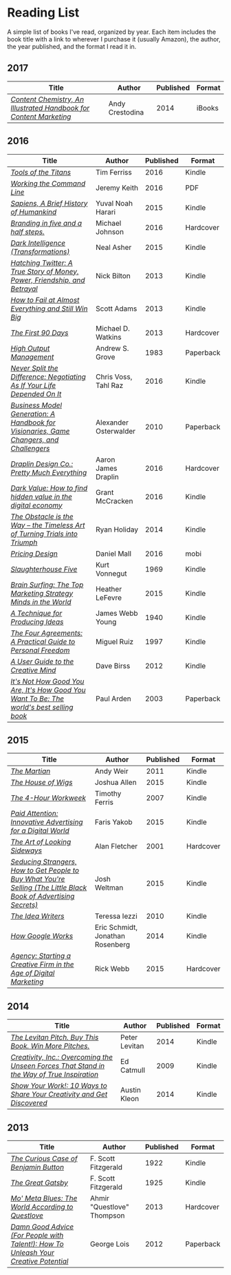 # Reading List

A simple list of books I've read, organized by year. Each item includes the book title with a link to wherever I purchase it (usually Amazon), the author, the year published, and the format I read it in.

## 2017
| Title | Author | Published | Format |
| -------- | ------- | ------- | ------- |
| [*Content Chemistry, An Illustrated Handbook for Content Marketing*](https://itunes.apple.com/us/book/content-chemistry/id929221202?mt=11) | Andy Crestodina | 2014 | iBooks |

## 2016
| Title | Author | Published | Format |
| -------- | ------- | ------- | ------- |
| [*Tools of the Titans*](http://amzn.to/2jCiDZ6) | Tim Ferriss | 2016 | Kindle |
| [*Working the Command Line*](https://abookapart.com/products/working-the-command-line) | Jeremy Keith | 2016 | PDF |
| [*Sapiens, A Brief History of Humankind*](http://amzn.to/2imdvr3) | Yuval Noah Harari | 2015 | Kindle |
| [*Branding in five and a half steps.*](http://amzn.to/2jdydgR) | Michael Johnson | 2016 | Hardcover |
| [*Dark Intelligence (Transformations)*](http://amzn.to/2jdFoWD) | Neal Asher | 2015 | Kindle |
| [*Hatching Twitter: A True Story of Money, Power, Friendship, and Betrayal*](http://amzn.to/2jdAGYV) | Nick Bilton | 2013 | Kindle |
| [*How to Fail at Almost Everything and Still Win Big*](http://amzn.to/2jCgrRr) | Scott Adams | 2013 | Kindle |
| [*The First 90 Days*](http://amzn.to/2ij6Mmv) | Michael D. Watkins | 2013 | Hardcover |
| [*High Output Management*](http://amzn.to/2ij6Mmv) | Andrew S. Grove | 1983 | Paperback |
| [*Never Split the Difference: Negotiating As If Your Life Depended On It*](http://amzn.to/2jCha4R) |  Chris Voss, Tahl Raz | 2016 | Kindle |
| [*Business Model Generation: A Handbook for Visionaries, Game Changers, and Challengers*](http://amzn.to/2jCgIDX) | Alexander Osterwalder | 2010 | Paperback |
| [*Draplin Design Co.: Pretty Much Everything*](http://amzn.to/2impQeD) | Aaron James Draplin | 2016 | Hardcover |
| [*Dark Value: How to find hidden value in the digital economy*](http://amzn.to/2jCfwAv) | Grant McCracken | 2016 | Kindle |
| [*The Obstacle is the Way – the Timeless Art of Turning Trials into Triumph*](http://amzn.to/2jdFDAx) | Ryan Holiday | 2014 | Kindle |
| [*Pricing Design*](https://abookapart.com/products/pricing-design) | Daniel Mall | 2016 | mobi |
| [*Slaughterhouse Five*](http://amzn.to/2jC6mDV) | Kurt Vonnegut | 1969 | Kindle |
| [*Brain Surfing: The Top Marketing Strategy Minds in the World*](http://amzn.to/2jCeAMs) | Heather LeFevre | 2015 | Kindle |
| [*A Technique for Producing Ideas*](http://amzn.to/2ij0eUP) | James Webb Young | 1940 | Kindle |
| [*The Four Agreements: A Practical Guide to Personal Freedom*](http://amzn.to/2iqJBoD) | Miguel Ruiz | 1997 | Kindle |
| [*A User Guide to the Creative Mind*](http://amzn.to/2jKtGnc) | Dave Birss | 2012 | Kindle |
| [*It's Not How Good You Are, It's How Good You Want To Be: The world's best selling book*](http://amzn.to/2jCgEUL) | Paul Arden | 2003 | Paperback |

## 2015
| Title | Author | Published | Format |
| -------- | ------- | ------- | ------- |
| [*The Martian*](http://amzn.to/2hOMTil) | Andy Weir | 2011 | Kindle |
| [*The House of Wigs*](http://amzn.to/2hwQouq) | Joshua Allen | 2015 | Kindle |
| [*The 4-Hour Workweek*](http://amzn.to/2hwQvqb) | Timothy Ferris | 2007 | Kindle |
| [*Paid Attention: Innovative Advertising for a Digital World*](http://amzn.to/2huDNLv) | Faris Yakob |  2015 | Kindle |
| [*The Art of Looking Sideways*](http://amzn.to/2gK8oVG) | Alan Fletcher | 2001 | Hardcover |
| [*Seducing Strangers, How to Get People to Buy What You're Selling (The Little Black Book of Advertising Secrets)*](http://amzn.to/2hOMdK4) | Josh Weltman | 2015 | Kindle |
| [*The Idea Writers*](http://amzn.to/2gK9d0t) | Teressa Iezzi | 2010 | Kindle |
| [*How Google Works*](http://amzn.to/2hxziNL) | Eric Schmidt, Jonathan Rosenberg | 2014 | Kindle |
| [*Agency: Starting a Creative Firm in the Age of Digital Marketing*](http://amzn.to/2gKah4z) | Rick Webb | 2015 | Hardcover |

## 2014
| Title | Author | Published | Format |
| -------- | ------- | ------- | ------- |
| [*The Levitan Pitch. Buy This Book. Win More Pitches.*](http://amzn.to/2hOQnBB) | Peter Levitan | 2014 | Kindle |
| [*Creativity, Inc.: Overcoming the Unseen Forces That Stand in the Way of True Inspiration*](http://amzn.to/2hORBg8) | Ed Catmull | 2009 | Kindle |
| [*Show Your Work!: 10 Ways to Share Your Creativity and Get Discovered*](http://amzn.to/2hOOYLt) | Austin Kleon | 2014 | Kindle |

## 2013
| Title | Author | Published | Format |
| -------- | ------- | ------- | ------- |
| [*The Curious Case of Benjamin Button*](http://amzn.to/2huyfAA) | F. Scott Fitzgerald | 1922 | Kindle |
| [*The Great Gatsby*](http://amzn.to/2hONpgt) | F. Scott Fitzgerald | 1925 | Kindle |
| [*Mo' Meta Blues: The World According to Questlove*](http://amzn.to/2hOKxQz) | Ahmir "Questlove" Thompson | 2013 | Hardcover |
| [*Damn Good Advice (For People with Talent!): How To Unleash Your Creative Potential*](http://amzn.to/2gKgz4a) | George Lois | 2012 | Paperback |


